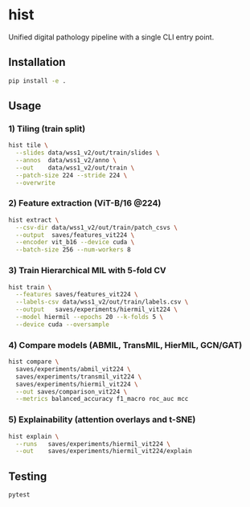 # hist

Unified digital pathology pipeline with a single CLI entry point.

## Installation

```bash
pip install -e .
```

## Usage

### 1) Tiling (train split)

```bash
hist tile \
  --slides data/wss1_v2/out/train/slides \
  --annos  data/wss1_v2/anno \
  --out    data/wss1_v2/out/train \
  --patch-size 224 --stride 224 \
  --overwrite
```

### 2) Feature extraction (ViT-B/16 @224)

```bash
hist extract \
  --csv-dir data/wss1_v2/out/train/patch_csvs \
  --output  saves/features_vit224 \
  --encoder vit_b16 --device cuda \
  --batch-size 256 --num-workers 8
```

### 3) Train Hierarchical MIL with 5-fold CV

```bash
hist train \
  --features saves/features_vit224 \
  --labels-csv data/wss1_v2/out/train/labels.csv \
  --output   saves/experiments/hiermil_vit224 \
  --model hiermil --epochs 20 --k-folds 5 \
  --device cuda --oversample
```

### 4) Compare models (ABMIL, TransMIL, HierMIL, GCN/GAT)

```bash
hist compare \
  saves/experiments/abmil_vit224 \
  saves/experiments/transmil_vit224 \
  saves/experiments/hiermil_vit224 \
  --out saves/comparison_vit224 \
  --metrics balanced_accuracy f1_macro roc_auc mcc
```

### 5) Explainability (attention overlays and t-SNE)

```bash
hist explain \
  --runs   saves/experiments/hiermil_vit224 \
  --out    saves/experiments/hiermil_vit224/explain
```

## Testing

```bash
pytest
```
